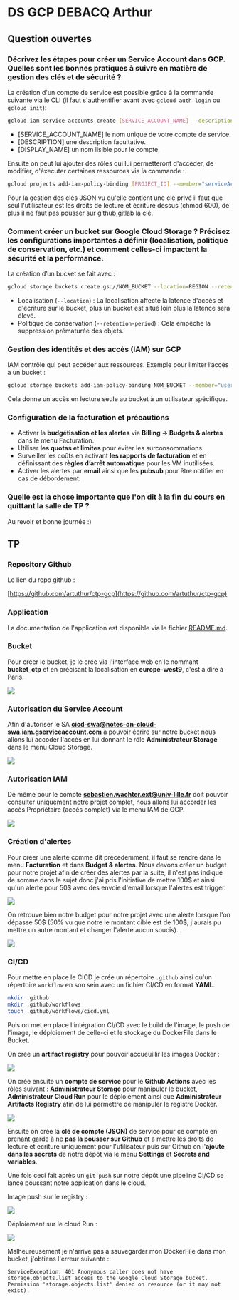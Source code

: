 # DS GCP DEBACQ Arthur

## Question ouvertes

### **Décrivez les étapes pour créer un Service Account dans GCP. Quelles sont les bonnes pratiques à suivre en matière de gestion des clés et de sécurité ?**

La création d'un compte de service est possible grâce à la commande suivante via le CLI (il faut s'authentifier avant avec `gcloud auth login` ou `gcloud init`): 

```bash
gcloud iam service-accounts create [SERVICE_ACCOUNT_NAME] --description="[DESCRIPTION]" --display-name="[DISPLAY_NAME]"
```

- [SERVICE_ACCOUNT_NAME] le nom unique de votre compte de service.
- [DESCRIPTION] une description facultative.
- [DISPLAY_NAME] un nom lisible pour le compte.

Ensuite on peut lui ajouter des rôles qui lui permetteront d'accèder, de modifier, d'éxecuter certaines ressources via la commande :

```bash
gcloud projects add-iam-policy-binding [PROJECT_ID] --member="serviceAccount:[SERVICE_ACCOUNT_NAME]@[PROJECT_ID].iam.gserviceaccount.com" --role="[ROLE]"
```

Pour la gestion des clés JSON vu qu'elle contient une clé privé il faut que seul l'utilisateur est les droits de lecture et écriture dessus (chmod 600), de plus il ne faut pas pousser sur github,gitlab la clé. 

### **Comment créer un bucket sur Google Cloud Storage ? Précisez les configurations importantes à définir (localisation, politique de conservation, etc.) et comment celles-ci impactent la sécurité et la performance.**  

La création d’un bucket se fait avec :  

```bash
gcloud storage buckets create gs://NOM_BUCKET --location=REGION --retention-period=DURATION
``` 
- Localisation (`--location`) : La localisation affecte la latence d'accès et d'écriture sur le bucket, plus un bucket est situé loin plus la latence sera élevé.  
- Politique de conservation (`--retention-period`) : Cela empêche la suppression prématurée des objets.  

### **Gestion des identités et des accès (IAM) sur GCP**  

IAM contrôle qui peut accéder aux ressources. Exemple pour limiter l’accès à un bucket :

```bash
gcloud storage buckets add-iam-policy-binding NOM_BUCKET --member="user:email@example.com" --role="roles/storage.objectViewer"
```
Cela donne un accès en lecture seule au bucket à un utilisateur spécifique.  

### **Configuration de la facturation et précautions**  
- Activer la **budgétisation et les alertes** via **Billing → Budgets & alertes** dans le menu Facturation.  
- Utiliser **les quotas et limites** pour éviter les surconsommations.  
- Surveiller les coûts en activant **les rapports de facturation** et en définissant des **règles d’arrêt automatique** pour les VM inutilisées.  
- Activer les alertes par **email** ainsi que les **pubsub** pour être notifier en cas de débordement.

### **Quelle est la chose importante que l'on dit à la fin du cours en quittant la salle de TP ?**

Au revoir et bonne journée :)

## TP

### **Repository Github**

Le lien du repo github :

[https://github.com/artuthur/ctp-gcp](https://github.com/artuthur/ctp-gcp)

### **Application**

La documentation de l'application est disponible via le fichier [README.md](README.md).

### **Bucket**

Pour créer le bucket, je le crée via l'interface web en le nommant **bucket_ctp** et en précisant la localisation en **europe-west9**, c'est à dire à Paris.

![](img/create_bucket.png)

### **Autorisation du Service Account**

Afin d'autoriser le SA **cicd-swa@notes-on-cloud-swa.iam.gserviceaccount.com** à pouvoir écrire sur notre bucket nous allons lui accoder l'accès en lui donnant le rôle **Administrateur Storage** dans le menu Cloud Storage.

![](img/bucket_droit.png)

### **Autorisation IAM**

De même pour le compte **sebastien.wachter.ext@univ-lille.fr** doit pouvoir consulter uniquement notre projet complet, nous allons lui accorder les accès Propriétaire (accès complet) via le menu IAM de GCP.

![](img/iam_droit.png)

### **Création d'alertes**

Pour créer une alerte comme dit précedemment, il faut se rendre dans le menu **Facturation** et dans **Budget & alertes**. Nous devons créer un budget pour notre projet afin de créer des alertes par la suite, il n'est pas indiqué de somme dans le sujet donc j'ai pris l'initiative de mettre 100$ et ainsi qu'un alerte pour 50$ avec des envoie d'email lorsque l'alertes est trigger. 

![](img/create_alert.png)

On retrouve bien notre budget pour notre projet avec une alerte lorsque l'on dépasse 50$ (50% vu que notre le montant cible est de 100$, j'aurais pu mettre un autre montant et changer l'alerte aucun soucis). 

![](img/budget_alerte_50.png)

### **CI/CD**

Pour mettre en place le CICD je crée un répertoire `.github` ainsi qu'un répertoire `workflow` en son sein avec un fichier CI/CD en format **YAML**.

```bash
mkdir .github
mkdir .github/workflows
touch .github/workflows/cicd.yml
```

Puis on met en place l'intégration CI/CD avec le build de l'image, le push de l'image, le déploiement de celle-ci et le stockage du DockerFile dans le Bucket.

On crée un **artifact registry** pour pouvoir accueuillir les images Docker :

![](img/create_artifact_registry.png)

On crée ensuite un **compte de service** pour le **Github Actions** avec les rôles suivant : **Administrateur Storage** pour manipuler le bucket, **Administrateur Cloud Run** pour le déploiement ainsi que **Administrateur Artifacts Registry** afin de lui permettre de manipuler le registre Docker.

![](img/create_SA_Github.png)

Ensuite on crée la **clé de compte (JSON)** de service pour ce compte en prenant garde à ne **pas la pousser sur Github** et a mettre les droits de lecture et ecriture uniquement pour l'utilisateur puis sur Github on l'**ajoute dans les secrets** de notre dépôt via le menu **Settings** et **Secrets and variables**.

Une fois ceci fait après un `git push` sur notre dépôt une pipeline CI/CD se lance poussant notre application dans le cloud.

Image push sur le registry :

![](img/image_push_registry.png)

Déploiement sur le cloud Run :

![](img/deploy_run_check.png)

Malheureusement je n'arrive pas à sauvegarder mon DockerFile dans mon bucket, j'obtiens l'erreur suivante :

``` 
ServiceException: 401 Anonymous caller does not have storage.objects.list access to the Google Cloud Storage bucket. Permission 'storage.objects.list' denied on resource (or it may not exist).
```
